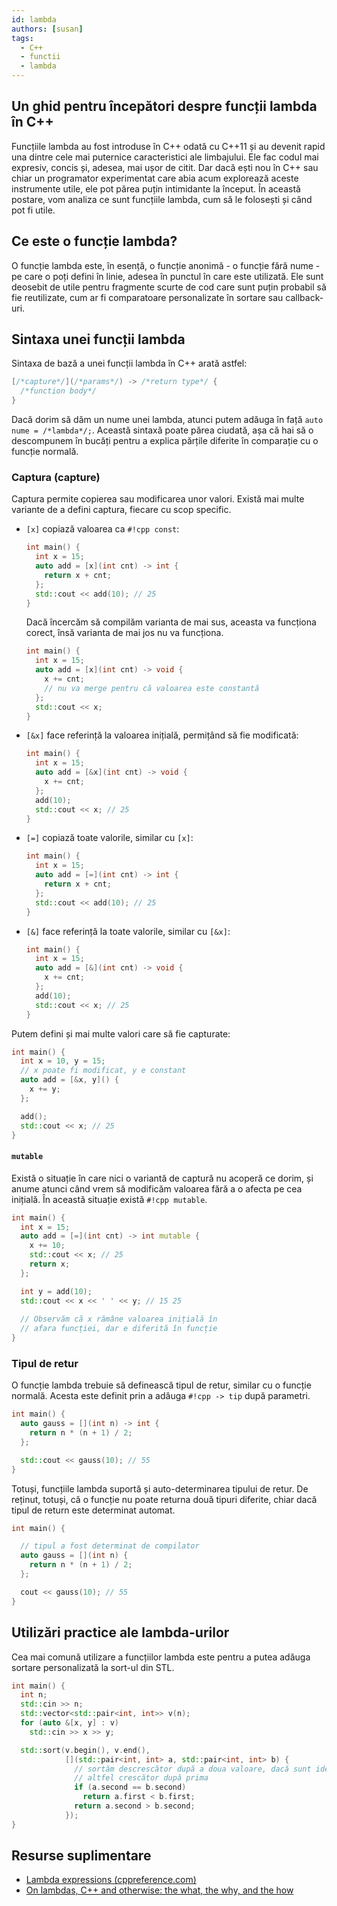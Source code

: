 ```yaml
---
id: lambda
authors: [susan]
tags:
  - C++
  - functii
  - lambda
---
```


## Un ghid pentru începători despre funcții lambda în C++

Funcțiile lambda au fost introduse în C++ odată cu C++11 și au devenit rapid una
dintre cele mai puternice caracteristici ale limbajului. Ele fac codul mai
expresiv, concis și, adesea, mai ușor de citit. Dar dacă ești nou în C++ sau
chiar un programator experimentat care abia acum explorează aceste instrumente
utile, ele pot părea puțin intimidante la început. În această postare, vom
analiza ce sunt funcțiile lambda, cum să le folosești și când pot fi utile.

## Ce este o funcție lambda?

O funcție lambda este, în esență, o funcție anonimă - o funcție fără nume - pe
care o poți defini în linie, adesea în punctul în care este utilizată. Ele sunt
deosebit de utile pentru fragmente scurte de cod care sunt puțin probabil să fie
reutilizate, cum ar fi comparatoare personalizate în sortare sau callback-uri.

## Sintaxa unei funcții lambda

Sintaxa de bază a unei funcții lambda în C++ arată astfel:

```cpp
[/*capture*/](/*params*/) -> /*return type*/ {
  /*function body*/
}
```

Dacă dorim să dăm un nume unei lambda, atunci putem adăuga în față `auto nume =
/*lambda*/;`. Această sintaxă poate părea ciudată, așa că hai să o descompunem
în bucăți pentru a explica părțile diferite în comparație cu o funcție normală.

### Captura (capture)

Captura permite copierea sau modificarea unor valori. Există mai multe variante
de a defini captura, fiecare cu scop specific.

- `[x]` copiază valoarea ca `#!cpp const`:

    ```cpp
    int main() {
      int x = 15;
      auto add = [x](int cnt) -> int {
        return x + cnt;
      };
      std::cout << add(10); // 25
    }
    ```

    Dacă încercăm să compilăm varianta de mai sus, aceasta va funcționa corect,
    însă varianta de mai jos nu va funcționa.

    ```cpp
    int main() {
      int x = 15;
      auto add = [x](int cnt) -> void {
        x += cnt;
        // nu va merge pentru că valoarea este constantă
      };
      std::cout << x;
    }
    ```

- `[&x]` face referință la valoarea inițială, permițând să fie modificată:

    ```cpp
    int main() {
      int x = 15;
      auto add = [&x](int cnt) -> void {
        x += cnt;
      };
      add(10);
      std::cout << x; // 25
    }
    ```

- `[=]` copiază toate valorile, similar cu `[x]`:

    ```cpp
    int main() {
      int x = 15;
      auto add = [=](int cnt) -> int {
        return x + cnt;
      };
      std::cout << add(10); // 25
    }
    ```

- `[&]` face referință la toate valorile, similar cu `[&x]`:

  ```cpp
  int main() {
    int x = 15;
    auto add = [&](int cnt) -> void {
      x += cnt;
    };
    add(10);
    std::cout << x; // 25
  }
  ```

Putem defini și mai multe valori care să fie capturate:

```cpp
int main() {
  int x = 10, y = 15;
  // x poate fi modificat, y e constant
  auto add = [&x, y]() { 
    x += y;
  };

  add();
  std::cout << x; // 25
}
```

#### `mutable`

Există o situație în care nici o variantă de captură nu acoperă ce dorim, și
anume atunci când vrem să modificăm valoarea fără a o afecta pe cea inițială. În
această situație există `#!cpp mutable`.

```cpp
int main() {
  int x = 15;
  auto add = [=](int cnt) -> int mutable {
    x += 10;
    std::cout << x; // 25
    return x;
  };

  int y = add(10);
  std::cout << x << ' ' << y; // 15 25
  
  // Observăm că x rămâne valoarea inițială în 
  // afara funcției, dar e diferită în funcție
}
```

### Tipul de retur

O funcție lambda trebuie să definească tipul de retur, similar cu o funcție
normală. Acesta este definit prin a adăuga `#!cpp -> tip` după parametri.

```cpp
int main() {
  auto gauss = [](int n) -> int {
    return n * (n + 1) / 2;
  };

  std::cout << gauss(10); // 55
}
```

Totuși, funcțiile lambda suportă și auto-determinarea tipului de retur. De
reținut, totuși, că o funcție nu poate returna două tipuri diferite, chiar dacă
tipul de return este determinat automat.

```cpp
int main() {

  // tipul a fost determinat de compilator
  auto gauss = [](int n) { 
    return n * (n + 1) / 2;
  };

  cout << gauss(10); // 55
}
```

## Utilizări practice ale lambda-urilor

Cea mai comună utilizare a funcțiilor lambda este pentru a putea adăuga sortare
personalizată la sort-ul din STL.

```cpp
int main() {
  int n;
  std::cin >> n;
  std::vector<std::pair<int, int>> v(n);
  for (auto &[x, y] : v)
    std::cin >> x >> y;

  std::sort(v.begin(), v.end(), 
            [](std::pair<int, int> a, std::pair<int, int> b) {
              // sortăm descrescător după a doua valoare, dacă sunt identice
              // altfel crescător după prima
              if (a.second == b.second)
                return a.first < b.first;
              return a.second > b.second;
            });
}
```

## Resurse suplimentare

- [Lambda expressions
  (cppreference.com)](https://en.cppreference.com/w/cpp/language/lambda)
- [On lambdas, C++ and otherwise: the what, the why, and the
  how](https://nor-blog.codeberg.page/posts/2023-12-02-lambdas-cpp-and-otherwise/)
